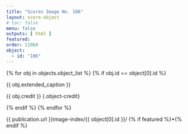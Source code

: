 ```yaml
---
title: "Scores Image No. 106"
layout: score-object
# toc: false
menu: false
outputs: [ html ]
featured: 
order: 11060
object:
  - id: "106"
---
```


{% for obj in objects.object_list %}
{% if obj.id == object[0].id %}

{{ obj.extended_caption }}

{{ obj.credit }} {.object-credit}

{% endif %}
{% endfor %}

<div class="object-credit object-url is-print-only">

{{ publication.url }}image-index/{{ object[0].id }}/ {% if featured %}*{% endif %}

</div>
